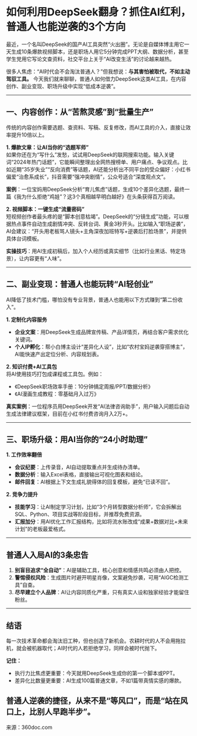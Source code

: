 # 如何利用DeepSeek翻身？抓住AI红利，普通人也能逆袭的3个方向

最近，一个名叫DeepSeek的国产AI工具突然“火出圈”。无论是自媒体博主用它一天生成10条爆款视频脚本，还是职场人用它5分钟完成PPT大纲、数据分析，甚至学生党用它写论文查资料，社交平台上关于“AI改变生活”的讨论越来越热。

很多人焦虑：“AI时代会不会淘汰普通人？”但我想说：**与其害怕被取代，不如主动驾驭工具。** 今天我们就来聊聊，普通人如何借力DeepSeek这类AI工具，在内容创作、副业变现、职场升级中实现“低成本逆袭”。


___

## 一、内容创作：从“苦熬灵感”到“批量生产”

传统的内容创作需要选题、查资料、写稿、反复修改，而AI工具的介入，直接让效率提升10倍以上。

**1\. 爆款文章：让AI当你的“选题军师”**  
如果你还在为“写什么”发愁，试试用DeepSeek的联网搜索功能。输入关键词“2024年热门话题”，它能瞬间整理出全网热搜榜单、用户痛点、争议观点。比如近期“35岁失业”“反向消费”等话题，AI还能分析出不同平台的受众偏好：小红书偏爱“治愈系成长”，抖音需要“强冲突剧情”，公众号适合“深度观点文”。

**案例**：一位宝妈用DeepSeek分析“育儿焦虑”话题，生成10个差异化选题，最终一篇《我为什么拒绝“鸡娃”？这3个真相越早明白越好》在头条获得百万阅读。

**2\. 视频脚本：一键生成“流量密码”**  
短视频创作者最头疼的是“脚本创意枯竭”。DeepSeek的“分镜生成”功能，可以根据热点事件自动生成剧情冲突、反转台词、黄金3秒开头。比如输入“职场逆袭”，AI会建议：“开头用老板骂人镜头+主角深夜加班特写+逆袭后打脸场景”，并提供具体台词模板。

**实操技巧**：用AI生成初稿后，加入个人经历或真实细节（比如行业黑话、特定场景），让内容更有“人味”。

___

## 二、副业变现：普通人也能玩转“AI轻创业”

AI降低了技术门槛，哪怕没有专业背景，普通人也能用以下方式赚到“第二份收入”。

**1\. 定制化内容服务**

-   **企业文案**：用DeepSeek生成品牌宣传稿、产品详情页，再结合客户需求优化关键词。
-   **个人IP孵化**：帮小白博主设计“差异化人设”，比如“农村宝妈逆袭穿搭博主”，AI能快速产出定位分析、内容规划表。

**2\. 知识付费+AI工具包**  
将AI使用技巧打包成课程或工具包。例如：

-   《DeepSeek职场效率手册：10分钟搞定周报/PPT/数据分析》
-   《AI漫画生成教程：零基础月入过万》

**真实案例**：一位程序员用DeepSeek开发“AI法律咨询助手”，用户输入问题后自动生成法律建议框架，目前在小红书付费咨询月入2万+。

___

## 三、职场升级：用AI当你的“24小时助理”

**1\. 工作效率翻倍**

-   **会议纪要**：上传录音，AI自动提取重点并生成待办清单。
-   **数据分析**：输入Excel表格，直接输出可视化图表和结论。
-   **邮件回复**：AI根据上下文生成礼貌得体的回复模板，避免“已读不回”。

**2\. 竞争力提升**

-   **技能学习**：让AI制定学习计划，比如“3个月转型数据分析师”，它会拆解出SQL、Python、项目实战等阶段目标，并推荐免费资源。
-   **汇报加分**：用AI优化工作汇报结构，比如将流水账改成“成果+数据对比+未来计划”的老板最爱格式。

___

## 普通人入局AI的3条忠告

1.  **别盲目追求“全自动”**：AI是辅助工具，核心创意和情感共鸣必须由人把控。
2.  **警惕侵权风险**：生成图片时避开明星肖像，文案避免抄袭，可用“AIGC检测工具”自查。
3.  **尽早建立个人品牌**：AI让内容同质化严重，只有真实人设和独家经验才能留住粉丝。

___

## 结语

每一次技术革命都会淘汰旧工种，但也创造了新机会。农耕时代的人不会用拖拉机，就会被机器取代；AI时代的人若拒绝学习，同样会被时代抛下。

**记住：**

-   执行力比焦虑更重要：今天就用DeepSeek生成你的第一个脚本或PPT。
-   差异化比数量更重要：AI生成100篇普通文章，不如1篇带真情实感的爆款。

普通人逆袭的捷径，从来不是“等风口”，而是“站在风口上，比别人早跑半步”。
---
来源：360doc.com